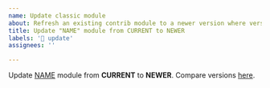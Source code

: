 ```yaml
---
name: Update classic module
about: Refresh an existing contrib module to a newer version where version names still use prefixes based on Drupal core.
title: Update "NAME" module from CURRENT to NEWER
labels: '📢 update'
assignees: ''

---
```


Update [NAME](https://www.drupal.org/project/KEY) module from **CURRENT** to **NEWER**. Compare versions [here](https://git.drupalcode.org/project/KEY/-/compare/8.x-CURRENT...8.x-NEWER).
